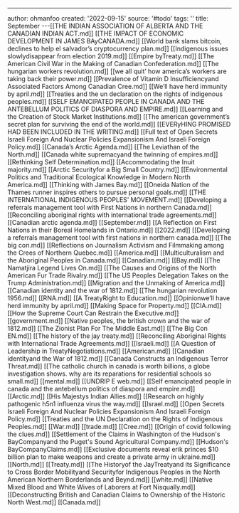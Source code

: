 ---
author: ohmanfoo
created: '2022-09-15'
source: '#todo'
tags: ''
title: September
---[[THE INDIAN ASSOCIATION OF ALBERTA AND THE CANADIAN INDIAN ACT.md]]
[[THE IMPACT OF ECONOMIC DEVELOPMENT IN JAMES BAyCANADA.md]]
[[World bank slams bitcoin, declines to help el salvador’s cryptocurrency plan.md]]
[[Indigenous issues slowlydisappear from election 2019.md]]
[[Empire byTreaty.md]]
[[The American Civil War in the Making of Canadian Confederation.md]]
[[The hungarian workers revolution.md]]
[[we all quit’ how america’s workers are taking back their power.md]]
[[Prevalence of Vitamin D Insufficiencyand Associated Factors Among Canadian Cree.md]]
[[We’ll have herd immunity by april.md]]
[[Treaties and the un declaration on the rights of indigenous peoples.md]]
[[SELF EMANCIPATED PEOPLE IN CANADA AND THE ANTEBELLUM POLITICS OF DIASPORA AND EMPIRE.md]]
[[Learning and the Creation of Stock Market Institutions.md]]
[[The american government’s secret plan for surviving the end of the world.md]]
[[EVERyHING PROMISED HAD BEEN INCLUDED IN THE WRITING.md]]
[[Full text of Open Secrets Israeli Foreign And Nuclear Policies Expansionism And Israeli Foreign Policy.md]]
[[Canada’s Arctic Agenda.md]]
[[The Leviathan of the North.md]]
[[Canada white supremacyand the twinning of empires.md]]
[[Rethinking Self Determination.md]]
[[Accommodating the Inuit majority.md]]
[[Arctic Securityfor a Big Small Country.md]]
[[Environmental Politics and Traditional Ecological Knowledge in Modern North America.md]]
[[Thinking with James Bay.md]]
[[Oneida Nation of the Thames runner inspires others to pursue personal goals.md]]
[[THE INTERNATIONAL INDIGENOUS PEOPLES’ MOVEMENT.md]]
[[Developing a referrals management tool with First Nations in northern Canada.md]]
[[Reconciling aboriginal rights with international trade agreements.md]]
[[Canadian arctic agenda.md]]
[[September.md]]
[[A Reflection on First Nations in their Boreal Homelands in Ontario.md]]
[[2022.md]]
[[Developing a referrals management tool with first nations in northern canada.md]]
[[The big con.md]]
[[Reflections on Journalism Activism and Filmmaking among the Crees of Northern Quebec.md]]
[[America.md]]
[[Multiculturalism and the Aboriginal Peoples in Canada.md]]
[[Canadian.md]]
[[Bay.md]]
[[The Namatjira Legend Lives On.md]]
[[The Causes and Origins of the North American Fur Trade Rivalry.md]]
[[The US Peoples Delegation Takes on the Trump Administration.md]]
[[Migration and the Unmaking of America.md]]
[[Canadian identity and the war of 1812.md]]
[[The hungarian revolution 1956.md]]
[[RNA.md]]
[[A TreatyRight to Education.md]]
[[Opinionwe’ll have herd immunity by april.md]]
[[Making Space for Property.md]]
[[CIA.md]]
[[How the Supreme Court Can Restrain the Executive.md]]
[[government.md]]
[[Native peoples, the british crown and the war of 1812.md]]
[[The Zionist Plan For The Middle East.md]]
[[The Big Con EN.md]]
[[The history of the jay treaty.md]]
[[Reconciling Aboriginal Rights with International Trade Agreements.md]]
[[Israeli.md]]
[[A Question of Leadership in TreatyNegotiations.md]]
[[American.md]]
[[Canadian identityand the War of 1812.md]]
[[Canada Constructs an Indigenous Terror Threat.md]]
[[The catholic church in canada is worth billions, a globe investigation shows. why are its reparations for residential schools so small.md]]
[[mental.md]]
[[UNDRIP E web.md]]
[[Self emancipated people in canada and the antebellum politics of diaspora and empire.md]]
[[Arctic.md]]
[[His Majestys Indian Allies.md]]
[[Research on highly pathogenic h5n1 influenza virus the way.md]]
[[Israel.md]]
[[Open Secrets Israeli Foreign And Nuclear Policies Expansionism And Israeli Foreign Policy.md]]
[[Treaties and the UN Declaration on the Rights of Indigenous Peoples.md]]
[[War.md]]
[[trade.md]]
[[Cree.md]]
[[Origin of covid following the clues.md]]
[[Settlement of the Claims in Washington of the Hudson's BayCompanyand the Puget's Sound Agricultural Company.md]]
[[Hudson's BayCompanyClaims.md]]
[[Exclusive documents reveal erik princes $10 billion plan to make weapons and create a private army in ukraine.md]]
[[North.md]]
[[Treaty.md]]
[[The Historyof the JayTreatyand its Significance to Cross Border Mobilityand Securityfor Indigenous Peoples in the North American Northern Borderlands and Beynd.md]]
[[white.md]]
[[Native Mixed Blood and White Wives of Laborers at Fort Nisqually.md]]
[[Deconstructing British and Canadian Claims to Ownership of the Historic North West.md]]
[[Canada.md]]
